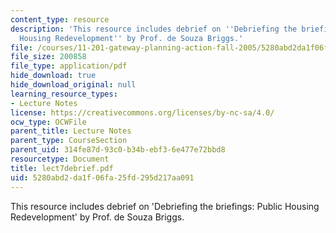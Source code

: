 ```yaml
---
content_type: resource
description: 'This resource includes debrief on ''Debriefing the briefings: Public
  Housing Redevelopment'' by Prof. de Souza Briggs.'
file: /courses/11-201-gateway-planning-action-fall-2005/5280abd2da1f06fa25fd295d217aa091_lect7debrief.pdf
file_size: 200858
file_type: application/pdf
hide_download: true
hide_download_original: null
learning_resource_types:
- Lecture Notes
license: https://creativecommons.org/licenses/by-nc-sa/4.0/
ocw_type: OCWFile
parent_title: Lecture Notes
parent_type: CourseSection
parent_uid: 314fe87d-93c0-b34b-ebf3-6e477e72bbd8
resourcetype: Document
title: lect7debrief.pdf
uid: 5280abd2-da1f-06fa-25fd-295d217aa091
---
```

This resource includes debrief on 'Debriefing the briefings: Public Housing Redevelopment' by Prof. de Souza Briggs.